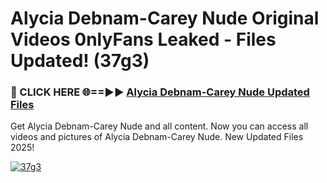 # Alycia Debnam-Carey Nude Original Videos 0nlyFans Leaked - Files Updated! (37g3)

<h3>🔴 CLICK HERE 🌐==►► <a href="https://tinyurl.com/4mcuefdz" rel="nofollow">Alycia Debnam-Carey Nude Updated Files</a></h3>

Get Alycia Debnam-Carey Nude and all content. Now you can access all videos and pictures of Alycia Debnam-Carey Nude. New Updated Files 2025!

[![37g3](https://i.imgur.com/StAQSOY.gif)](https://tinyurl.com/4mcuefdz)
